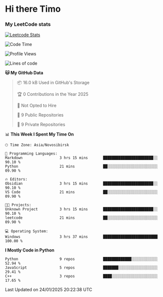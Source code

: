 # Hi there Timo
### My LeetCode stats
[![Leetcode Stats](https://leetcard.jacoblin.cool/przdtl?border=0&radius=20&ext=heatmap&theme=nord)](https://leetcode.com/przdtl)

<!--START_SECTION:waka-->
![Code Time](http://img.shields.io/badge/Code%20Time-543%20hrs%2037%20mins-blue)

![Profile Views](http://img.shields.io/badge/Profile%20Views-0-blue)

![Lines of code](https://img.shields.io/badge/From%20Hello%20World%20I%27ve%20Written-193.2%20thousand%20lines%20of%20code-blue)

**🐱 My GitHub Data** 

> 📦 16.0 kB Used in GitHub's Storage 
 > 
> 🏆 0 Contributions in the Year 2025
 > 
> 🚫 Not Opted to Hire
 > 
> 📜 9 Public Repositories 
 > 
> 🔑 9 Private Repositories 
 > 
📊 **This Week I Spent My Time On** 

```text
🕑︎ Time Zone: Asia/Novosibirsk

💬 Programming Languages: 
Markdown                 3 hrs 15 mins       ███████████████████████░░   90.10 % 
Python                   21 mins             ██░░░░░░░░░░░░░░░░░░░░░░░   09.90 % 

🔥 Editors: 
Obsidian                 3 hrs 15 mins       ███████████████████████░░   90.10 % 
VS Code                  21 mins             ██░░░░░░░░░░░░░░░░░░░░░░░   09.90 % 

🐱‍💻 Projects: 
Unknown Project          3 hrs 15 mins       ███████████████████████░░   90.10 % 
leetcode                 21 mins             ██░░░░░░░░░░░░░░░░░░░░░░░   09.90 % 

💻 Operating System: 
Windows                  3 hrs 37 mins       █████████████████████████   100.00 % 
```

**I Mostly Code in Python** 

```text
Python                   9 repos             █████████████░░░░░░░░░░░░   52.94 % 
JavaScript               5 repos             ███████░░░░░░░░░░░░░░░░░░   29.41 % 
C++                      3 repos             ████░░░░░░░░░░░░░░░░░░░░░   17.65 % 
```




 Last Updated on 24/01/2025 20:22:38 UTC
<!--END_SECTION:waka-->
